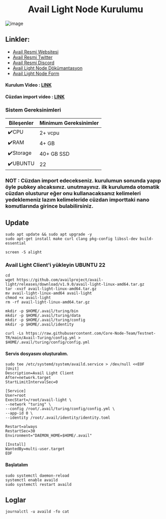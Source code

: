 # <h1 align="center">Avail Light Node Kurulumu</h1>
![image](https://github.com/molla202/Avail/assets/91562185/a6461113-7737-40a0-9d2a-3049a7097663)


## Linkler:
 * [Avail Resmi Websitesi](https://www.availproject.org/)
 * [Avail Resmi Twitter](https://twitter.com/AvailProject)
 * [Avail Resmi Discord](https://discord.gg/kkHAXZCNZa)
 * [Avail Light Node Dökümantasyon](https://docs.availproject.org/operate/node/light-client/)
 * [Avail Light Node Form](https://docs.google.com/forms/d/e/1FAIpQLSeL6aXqz6vBbYEgD1cZKaQ4vwbN2o3Rxys-wKTuKySVR-oS8g/viewform)

#### Kurulum Video : [LINK](https://www.youtube.com/watch?v=ToiTJdsGf_o&t)
#### Cüzdan import video : [LINK](https://www.youtube.com/watch?v=GcT0J6IUhI8)

### Sistem Gereksinimleri
| Bileşenler | Minimum Gereksinimler | 
| ------------ | ------------ |
| ✔️CPU |	2+ vcpu|
| ✔️RAM	| 4+ GB |
| ✔️Storage	| 40+ GB SSD |
| ✔️UBUNTU | 22 |


### NOT : Cüzdan import edecekseniz. kurulumun sonunda yapıp öyle pubkey alıcaksınız. unutmayınız. ilk kurulumda otomatik cüzdan olusturur eğer onu kullanacaksanız kelimeleri yedeklemeniz lazım kelimeleride cüzdan importtaki nano komutlarında girince bulabilirsiniz. 

## Update
```
sudo apt update && sudo apt upgrade -y
sudo apt-get install make curl clang pkg-config libssl-dev build-essential
```
```
screen -S alight
```

### Avail Light Client'i yükleyin UBUNTU 22
```
cd
wget https://github.com/availproject/avail-light/releases/download/v1.9.0/avail-light-linux-amd64.tar.gz
tar -xvzf avail-light-linux-amd64.tar.gz
mv avail-light-linux-amd64 avail-light
chmod +x avail-light
rm -rf avail-light-linux-amd64.tar.gz
```
```
mkdir -p $HOME/.avail/turing/bin
mkdir -p $HOME/.avail/turing/data
mkdir -p $HOME/.avail/turing/config
mkdir -p $HOME/.avail/identity
```
```
curl -Ls https://raw.githubusercontent.com/Core-Node-Team/Testnet-TR/main/Avail-Turing/config.yml > $HOME/.avail/turing/config/config.yml
```
#### Servis dosyasını oluşturalım.
```
sudo tee /etc/systemd/system/availd.service > /dev/null <<EOF
[Unit]
Description=Avail Light Client
After=network.target
StartLimitIntervalSec=0

[Service]
User=root
ExecStart=/root/avail-light \
--network "turing" \
--config /root/.avail/turing/config/config.yml \
--app-id 0 \
--identity /root/.avail/identity/identity.toml
 
Restart=always
RestartSec=30
Environment="DAEMON_HOME=$HOME/.avail"

[Install]
WantedBy=multi-user.target
EOF
```

#### Başlatalım
```
sudo systemctl daemon-reload
systemctl enable availd
sudo systemctl restart availd
```

## Loglar
```
journalctl -u availd -fo cat
```

